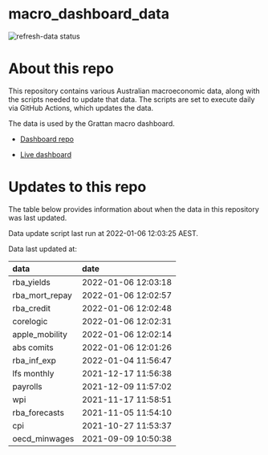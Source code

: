 
<!-- README.md is generated from README.Rmd. Please edit that file -->

# macro\_dashboard\_data

<!-- badges: start -->

![refresh-data
status](https://github.com/grattan/macro_dashboard_data/workflows/refresh-data/badge.svg)

<!-- badges: end -->

# About this repo

This repository contains various Australian macroeconomic data, along
with the scripts needed to update that data. The scripts are set to
execute daily via GitHub Actions, which updates the data.

The data is used by the Grattan macro dashboard.

  - [Dashboard repo](https://github.com/grattan/macrodashboard)

  - [Live dashboard](https://mattcowgill.shinyapps.io/macrodashboard/)

# Updates to this repo

The table below provides information about when the data in this
repository was last updated.

Data update script last run at 2022-01-06 12:03:25 AEST.

Data last updated at:

| data             | date                |
| :--------------- | :------------------ |
| rba\_yields      | 2022-01-06 12:03:18 |
| rba\_mort\_repay | 2022-01-06 12:02:57 |
| rba\_credit      | 2022-01-06 12:02:48 |
| corelogic        | 2022-01-06 12:02:31 |
| apple\_mobility  | 2022-01-06 12:02:14 |
| abs comits       | 2022-01-06 12:01:26 |
| rba\_inf\_exp    | 2022-01-04 11:56:47 |
| lfs monthly      | 2021-12-17 11:56:38 |
| payrolls         | 2021-12-09 11:57:02 |
| wpi              | 2021-11-17 11:58:51 |
| rba\_forecasts   | 2021-11-05 11:54:10 |
| cpi              | 2021-10-27 11:53:37 |
| oecd\_minwages   | 2021-09-09 10:50:38 |
